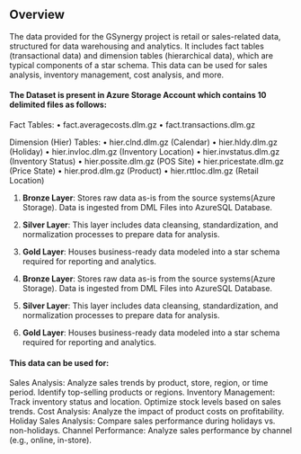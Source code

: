 ## Overview
  The data provided for the GSynergy project is retail or sales-related data, structured for data warehousing and analytics.
  It includes fact tables (transactional data) and dimension tables (hierarchical data), which are typical components of a star schema.
  This data can be used for sales analysis, inventory management, cost analysis, and more.


#### The Dataset is present in Azure Storage Account which contains 10 delimited files as follows:
  Fact Tables:
  	•	fact.averagecosts.dlm.gz 
    •	fact.transactions.dlm.gz
  
  Dimension (Hier) Tables:
  	•	hier.clnd.dlm.gz (Calendar)
  	•	hier.hldy.dlm.gz (Holiday)
  	•	hier.invloc.dlm.gz (Inventory Location)
  	•	hier.invstatus.dlm.gz (Inventory Status)
  	•	hier.possite.dlm.gz (POS Site)
  	•	hier.pricestate.dlm.gz (Price State)
  	•	hier.prod.dlm.gz (Product)
  	•	hier.rttloc.dlm.gz (Retail Location)

   
1. **Bronze Layer**: Stores raw data as-is from the source systems(Azure Storage). Data is ingested from DML Files into AzureSQL Database.
2. **Silver Layer**: This layer includes data cleansing, standardization, and normalization processes to prepare data for analysis.
3. **Gold Layer**: Houses business-ready data modeled into a star schema required for reporting and analytics.

1. **Bronze Layer**: Stores raw data as-is from the source systems(Azure Storage). Data is ingested from DML Files into AzureSQL Database.
2. **Silver Layer**: This layer includes data cleansing, standardization, and normalization processes to prepare data for analysis.
3. **Gold Layer**: Houses business-ready data modeled into a star schema required for reporting and analytics.



#### This data can be used for:
  Sales Analysis:
  Analyze sales trends by product, store, region, or time period.
  Identify top-selling products or regions.
  Inventory Management:
  Track inventory status and location.
  Optimize stock levels based on sales trends.
  Cost Analysis:
  Analyze the impact of product costs on profitability.
  Holiday Sales Analysis:
  Compare sales performance during holidays vs. non-holidays.
  Channel Performance:
  Analyze sales performance by channel (e.g., online, in-store).
